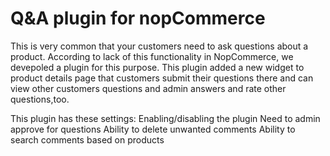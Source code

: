 # Q&A plugin for nopCommerce
This is very common that your customers need to ask questions about a product. According to lack of this functionality in NopCommerce, we devepoled a plugin for this purpose. 
This plugin added a new widget to product details page that customers submit their questions there and can view other customers questions and admin answers and rate other questions,too.


This plugin has these settings:
Enabling/disabling the plugin
Need to admin approve for questions
Ability to delete unwanted comments
Ability to search comments based on products